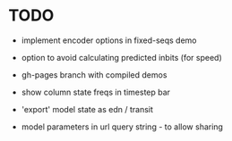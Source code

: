 # TODO

* implement encoder options in fixed-seqs demo

* option to avoid calculating predicted inbits (for speed)

* gh-pages branch with compiled demos

* show column state freqs in timestep bar

* 'export' model state as edn / transit

* model parameters in url query string - to allow sharing

